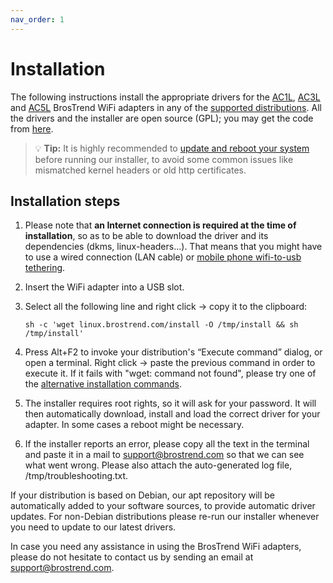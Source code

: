 ```yaml
---
nav_order: 1
---
```


# Installation

The following instructions install the appropriate drivers for the [AC1L](https://www.brostrend.com/products/ac1l), [AC3L](https://www.brostrend.com/products/ac3l) and [AC5L](https://www.brostrend.com/products/ac5l) BrosTrend WiFi adapters in any of the [supported distributions](supported-distributions). All the drivers and the installer are open source (GPL); you may get the code from [here](troubleshooting/source-code).

> 💡 **Tip:** It is highly recommended to [update and reboot your system](troubleshooting/os-updates) before running our installer, to avoid some common issues like mismatched kernel headers or old http certificates.

## Installation steps

1. Please note that **an Internet connection is required at the time of installation**, so as to be able to download the driver and its dependencies (dkms, linux-headers...).
That means that you might have to use a wired connection (LAN cable) or [mobile phone wifi-to-usb tethering](https://www.makeuseof.com/tag/how-to-tether-your-smartphone-in-linux/).

2. Insert the WiFi adapter into a USB slot.

3. Select all the following line and right click → copy it to the clipboard:

    ```shell
    sh -c 'wget linux.brostrend.com/install -O /tmp/install && sh /tmp/install'
    ```

4. Press Alt+F2 to invoke your distribution's “Execute command” dialog, or open a terminal.
Right click → paste the previous command in order to execute it. If it fails with "wget: command not found", please try one of the [alternative installation commands](troubleshooting/alternative-installation-commands).

5. The installer requires root rights, so it will ask for your password.
It will then automatically download, install and load the correct driver for your adapter. In some cases a reboot might be necessary.

6. If the installer reports an error, please copy all the text in the terminal and paste it in a mail to [support@brostrend.com](mailto:support@brostrend.com) so that we can see what went wrong. Please also attach the auto-generated log file, /tmp/troubleshooting.txt.

If your distribution is based on Debian, our apt repository will be automatically added to your software sources, to provide automatic driver updates. For non-Debian distributions please re-run our installer whenever you need to update to our latest drivers.

In case you need any assistance in using the BrosTrend WiFi adapters, please do not hesitate to contact us by sending an email at [support@brostrend.com](mailto:support@brostrend.com).

